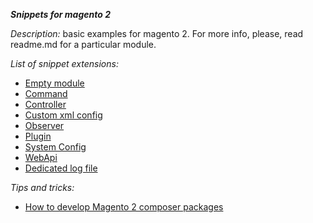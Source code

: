 ***Snippets for magento 2***

_Description:_ basic examples for magento 2.
For more info, please, read readme.md for a particular module.

_List of snippet extensions:_

- [Empty module](https://github.com/eugene-petrov/magento2-empty-module)
- [Command](https://github.com/eugene-petrov/magento2-command)
- [Controller](https://github.com/eugene-petrov/magento2-controller)
- [Custom xml config](https://github.com/eugene-petrov/magento2-custom-xml-config)
- [Observer](https://github.com/eugene-petrov/magento2-observer)
- [Plugin](https://github.com/eugene-petrov/magento2-plugin)
- [System Config](https://github.com/eugene-petrov/magento2-system-config)
- [WebApi](https://github.com/eugene-petrov/magento2-web-api)
- [Dedicated log file](https://github.com/eugene-petrov/magento2-dedicated-log-file)

_Tips and tricks:_
- [How to develop Magento 2 composer packages](https://gist.github.com/eugene-petrov/e37a99d696b47700552c1ef9c0cc557e)
